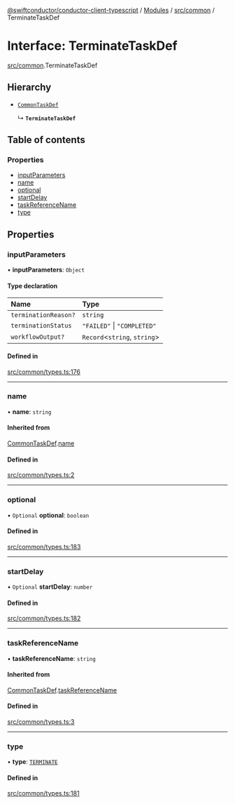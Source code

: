 [@swiftconductor/conductor-client-typescript](../README.md) / [Modules](../modules.md) / [src/common](../modules/src_common.md) / TerminateTaskDef

# Interface: TerminateTaskDef

[src/common](../modules/src_common.md).TerminateTaskDef

## Hierarchy

- [`CommonTaskDef`](src_common.CommonTaskDef.md)

  ↳ **`TerminateTaskDef`**

## Table of contents

### Properties

- [inputParameters](src_common.TerminateTaskDef.md#inputparameters)
- [name](src_common.TerminateTaskDef.md#name)
- [optional](src_common.TerminateTaskDef.md#optional)
- [startDelay](src_common.TerminateTaskDef.md#startdelay)
- [taskReferenceName](src_common.TerminateTaskDef.md#taskreferencename)
- [type](src_common.TerminateTaskDef.md#type)

## Properties

### inputParameters

• **inputParameters**: `Object`

#### Type declaration

| Name | Type |
| :------ | :------ |
| `terminationReason?` | `string` |
| `terminationStatus` | ``"FAILED"`` \| ``"COMPLETED"`` |
| `workflowOutput?` | `Record`\<`string`, `string`\> |

#### Defined in

[src/common/types.ts:176](https://github.com/swift-conductor/conductor-client-typescript/blob/9866b7c/src/common/types.ts#L176)

___

### name

• **name**: `string`

#### Inherited from

[CommonTaskDef](src_common.CommonTaskDef.md).[name](src_common.CommonTaskDef.md#name)

#### Defined in

[src/common/types.ts:2](https://github.com/swift-conductor/conductor-client-typescript/blob/9866b7c/src/common/types.ts#L2)

___

### optional

• `Optional` **optional**: `boolean`

#### Defined in

[src/common/types.ts:183](https://github.com/swift-conductor/conductor-client-typescript/blob/9866b7c/src/common/types.ts#L183)

___

### startDelay

• `Optional` **startDelay**: `number`

#### Defined in

[src/common/types.ts:182](https://github.com/swift-conductor/conductor-client-typescript/blob/9866b7c/src/common/types.ts#L182)

___

### taskReferenceName

• **taskReferenceName**: `string`

#### Inherited from

[CommonTaskDef](src_common.CommonTaskDef.md).[taskReferenceName](src_common.CommonTaskDef.md#taskreferencename)

#### Defined in

[src/common/types.ts:3](https://github.com/swift-conductor/conductor-client-typescript/blob/9866b7c/src/common/types.ts#L3)

___

### type

• **type**: [`TERMINATE`](../enums/src_common.TaskType.md#terminate)

#### Defined in

[src/common/types.ts:181](https://github.com/swift-conductor/conductor-client-typescript/blob/9866b7c/src/common/types.ts#L181)
